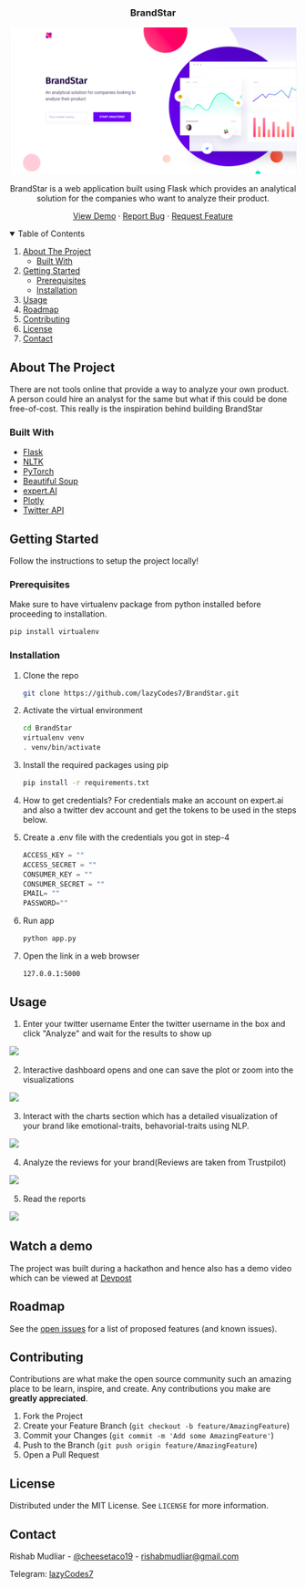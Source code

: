 <!-- PROJECT LOGO -->
<p align="center">

  <h3 align="center">BrandStar</h3>
     <img src="images/landing.png">

  <p align="center">
    BrandStar is a web application built using Flask which provides an analytical solution for the companies who want to analyze their product.

  </p>
  <p align="center">
    <a href="https://devpost.com/software/brandstar">View Demo</a>
    ·
    <a href="https://github.com/lazyCodes7/BrandStar/issues">Report Bug</a>
    ·
    <a href="https://github.com/othneildrew/lazyCodes7/BrandStar/issues">Request Feature</a>
  
  </p>

</p>


<!-- TABLE OF CONTENTS -->
<details open="open">
  <summary>Table of Contents</summary>
  <ol>
    <li>
      <a href="#about-the-project">About The Project</a>
      <ul>
        <li><a href="#built-with">Built With</a></li>
      </ul>
    </li>
    <li>
      <a href="#getting-started">Getting Started</a>
      <ul>
        <li><a href="#prerequisites">Prerequisites</a></li>
        <li><a href="#installation">Installation</a></li>
      </ul>
    </li>
    <li><a href="#usage">Usage</a></li>
    <li><a href="#roadmap">Roadmap</a></li>
    <li><a href="#contributing">Contributing</a></li>
    <li><a href="#license">License</a></li>
    <li><a href="#contact">Contact</a></li>
  </ol>
</details>



<!-- ABOUT THE PROJECT -->
## About The Project
There are not tools online that provide a way to analyze your own product. A person could hire an analyst for the same but what if this could be done free-of-cost. This really is the inspiration behind building BrandStar

### Built With

* [Flask](https://flask.palletsprojects.com/en/2.0.x/)
* [NLTK](https://opencv.org/)
* [PyTorch](https://pytorch.org/)
* [Beautiful Soup]()
* [expert.AI]()
* [Plotly]()
* [Twitter API]()



<!-- GETTING STARTED -->
## Getting Started

Follow the instructions to setup the project locally!

### Prerequisites

Make sure to have virtualenv package from python installed before proceeding to installation.
  ```sh
  pip install virtualenv
  ```

### Installation

1. Clone the repo
   ```sh
   git clone https://github.com/lazyCodes7/BrandStar.git
   ```
2. Activate the virtual environment
   ```sh
   cd BrandStar
   virtualenv venv
   . venv/bin/activate
   ```
3. Install the required packages using pip
   ```sh
   pip install -r requirements.txt
   ```
4. How to get credentials?
For credentials make an account on expert.ai and also a twitter dev account and get the tokens to be used in the steps below.

5. Create a .env file with the credentials you got in step-4
    ```python
    ACCESS_KEY = ""
    ACCESS_SECRET = ""
    CONSUMER_KEY = ""
    CONSUMER_SECRET = ""
    EMAIL= ""
    PASSWORD=""
   ```
6. Run app
    ```sh
    python app.py
    ```
7. Open the link in a web browser
    ```
    127.0.0.1:5000
    ```

<!-- USAGE EXAMPLES -->
## Usage
1. Enter your twitter username
Enter the twitter username in the box and click "Analyze" and wait for the results to show up
<img src="images/images.gif">

2. Interactive dashboard opens and one can save the plot or zoom into the visualizations 
<img src="images/dashboard.gif">


3. Interact with the charts section which has a detailed visualization of your brand like emotional-traits, behavorial-traits using NLP.
<img src="images/charts.gif">

4. Analyze the reviews for your brand(Reviews are taken from Trustpilot) 
<img src="images/user-base.gif">

5. Read the reports
<img src="images/reports.gif">

## Watch a demo
The project was built during a hackathon and hence also has a demo video which can be viewed at [Devpost](https://devpost.com/software/brandstar)

<!-- ROADMAP -->
## Roadmap

See the [open issues](https://github.com/lazyCodes7/EthinicAPI/issues) for a list of proposed features (and known issues).



<!-- CONTRIBUTING -->
## Contributing

Contributions are what make the open source community such an amazing place to be learn, inspire, and create. Any contributions you make are **greatly appreciated**.

1. Fork the Project
2. Create your Feature Branch (`git checkout -b feature/AmazingFeature`)
3. Commit your Changes (`git commit -m 'Add some AmazingFeature'`)
4. Push to the Branch (`git push origin feature/AmazingFeature`)
5. Open a Pull Request



<!-- LICENSE -->
## License

Distributed under the MIT License. See `LICENSE` for more information.



<!-- CONTACT -->
## Contact

Rishab Mudliar - [@cheesetaco19](https://twitter.com/cheesetaco19) - rishabmudliar@gmail.com

Telegram: [lazyCodes7](https://t.me/lazyCodes7)



